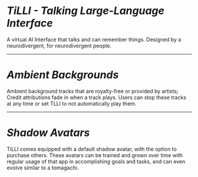 # _TiLLI - Talking Large-Language Interface_
 A virtual AI Interface that talks and can remember things. Designed by a neurodivergent, for neurodivergent people.

---

# _Ambient Backgrounds_ 
 Ambient background tracks that are royalty-free or provided by artists; Credit attributions fade in when a track plays. Users can stop these tracks at any time or set TLLI to not automatically play them.

---

# _Shadow Avatars_
TiLLI comes equipped with a default shadow avatar, with the option to purchase others. These
avatars can be trained and grown over time with regular usage of that app in accomplishing goals and tasks, and can even evolve similar to a tomagachi.
